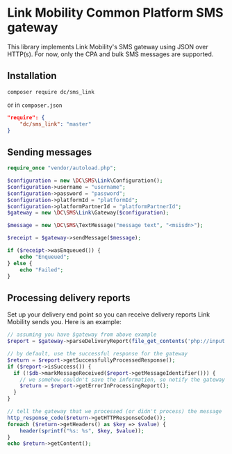 # Link Mobility Common Platform SMS gateway

This library implements Link Mobility's SMS gateway using JSON over HTTP(s). For now, only the CPA and bulk SMS messages are supported.

## Installation

```
composer require dc/sms_link
```

or in `composer.json`

```json
"require": {
    "dc/sms_link": "master"
}
```

## Sending messages

```php
require_once "vendor/autoload.php";

$configuration = new \DC\SMS\Link\Configuration();
$configuration->username = "username";
$configuration->password = "password";
$configuration->platformId = "platformId";
$configuration->platformPartnerId = "platformPartnerId";
$gateway = new \DC\SMS\Link\Gateway($configuration);

$message = new \DC\SMS\TextMessage("message text", "<msisdn>");

$receipt = $gateway->sendMessage($message);

if ($receipt->wasEnqueued()) {
    echo "Enqueued";
} else {
    echo "Failed";
}
```

## Processing delivery reports

Set up your delivery end point so you can receive delivery reports Link Mobility sends you. Here is an example:

```php
// assuming you have $gateway from above example
$report = $gateway->parseDeliveryReport(file_get_contents('php://input'));

// by default, use the successful response for the gateway
$return = $report->getSuccessfullyProcessedResponse();
if ($report->isSuccess()) {
  if (!$db->markMessageReceived($report->getMessageIdentifier())) {
    // we somehow couldn't save the information, so notify the gateway
    $return = $report->getErrorInProcessingReport();
  }
}

// tell the gateway that we processed (or didn't process) the message
http_response_code($return->getHTTPResponseCode());
foreach ($return->getHeaders() as $key => $value) {
	header(sprintf("%s: %s", $key, $value));
}
echo $return->getContent();
```
